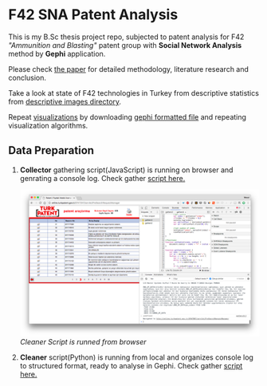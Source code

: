 # F42 SNA Patent Analysis

This is my B.Sc thesis project repo, subjected to patent analysis for F42 _"Ammunition and Blasting"_ patent group with **Social Network Analysis** method by **Gephi** application.

Please check [the paper](https://github.com/imesut/f42/blob/master/paper.pdf) for detailed methodology, literature research and conclusion.

Take a look at state of F42 technologies in Turkey from descriptive statistics from [descriptive images directory](https://github.com/imesut/f42/tree/master/images/descriptive_images).


Repeat [visualizations](https://github.com/imesut/f42/tree/master/images/sna_images) by downloading [gephi formatted file](https://github.com/imesut/f42/blob/master/social_network.gephi) and repeating visualization algorithms.


## Data Preparation

1. **Collector** gathering script(JavaScript) is running on browser and genrating a console log. Check gather [script here.](https://github.com/imesut/f42/blob/master/scripts/collector.js)

	![Cleaner Script is runned from browser](images/descriptive_images/gather_list_screen.png)
	_Cleaner Script is runned from browser_

2. **Cleaner** script(Python) is running from local and organizes console log to structured format, ready to analyse in Gephi. Check gather [script here.](https://github.com/imesut/f42/blob/master/scripts/cleaner.py)